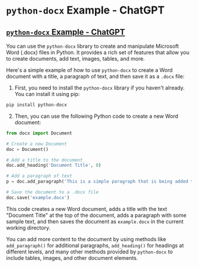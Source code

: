 # `python-docx` Example - ChatGPT

## [`python-docx` Example - ChatGPT](https://chat.openai.com/share/a0e868bf-5eed-4ffe-a368-7f8d0b3fec1e)

You can use the `python-docx` library to create and manipulate Microsoft Word (.docx) files in Python. It provides a rich set of features that allow you to create documents, add text, images, tables, and more.

Here's a simple example of how to use `python-docx` to create a Word document with a title, a paragraph of text, and then save it as a `.docx` file:

1. First, you need to install the `python-docx` library if you haven't already. You can install it using pip:

```sh
pip install python-docx
```

2. Then, you can use the following Python code to create a new Word document:

```python
from docx import Document

# Create a new Document
doc = Document()

# Add a title to the document
doc.add_heading('Document Title', 0)

# Add a paragraph of text
p = doc.add_paragraph('This is a simple paragraph that is being added to the document. ')

# Save the document to a .docx file
doc.save('example.docx')
```

This code creates a new Word document, adds a title with the text "Document Title" at the top of the document, adds a paragraph with some sample text, and then saves the document as `example.docx` in the current working directory.

You can add more content to the document by using methods like `add_paragraph()` for additional paragraphs, `add_heading()` for headings at different levels, and many other methods provided by `python-docx` to include tables, images, and other document elements.

